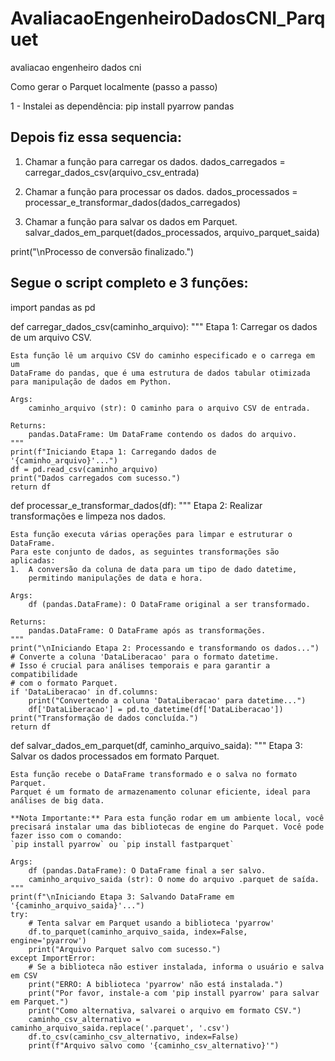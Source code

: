 # AvaliacaoEngenheiroDadosCNI_Parquet
avaliacao engenheiro dados cni

Como gerar o Parquet localmente (passo a passo)

1 - Instalei as dependência:
pip install pyarrow pandas

## Depois fiz essa sequencia:

1. Chamar a função para carregar os dados.
dados_carregados = carregar_dados_csv(arquivo_csv_entrada)

2. Chamar a função para processar os dados.
dados_processados = processar_e_transformar_dados(dados_carregados)

3. Chamar a função para salvar os dados em Parquet.
salvar_dados_em_parquet(dados_processados, arquivo_parquet_saida)

print("\nProcesso de conversão finalizado.")

## Segue o script completo e 3 funções:

import pandas as pd

def carregar_dados_csv(caminho_arquivo):
    """
    Etapa 1: Carregar os dados de um arquivo CSV.

    Esta função lê um arquivo CSV do caminho especificado e o carrega em um
    DataFrame do pandas, que é uma estrutura de dados tabular otimizada
    para manipulação de dados em Python.

    Args:
        caminho_arquivo (str): O caminho para o arquivo CSV de entrada.

    Returns:
        pandas.DataFrame: Um DataFrame contendo os dados do arquivo.
    """
    print(f"Iniciando Etapa 1: Carregando dados de '{caminho_arquivo}'...")
    df = pd.read_csv(caminho_arquivo)
    print("Dados carregados com sucesso.")
    return df

def processar_e_transformar_dados(df):
    """
    Etapa 2: Realizar transformações e limpeza nos dados.

    Esta função executa várias operações para limpar e estruturar o DataFrame.
    Para este conjunto de dados, as seguintes transformações são aplicadas:
    1.  A conversão da coluna de data para um tipo de dado datetime,
        permitindo manipulações de data e hora.

    Args:
        df (pandas.DataFrame): O DataFrame original a ser transformado.

    Returns:
        pandas.DataFrame: O DataFrame após as transformações.
    """
    print("\nIniciando Etapa 2: Processando e transformando os dados...")
    # Converte a coluna 'DataLiberacao' para o formato datetime.
    # Isso é crucial para análises temporais e para garantir a compatibilidade
    # com o formato Parquet.
    if 'DataLiberacao' in df.columns:
        print("Convertendo a coluna 'DataLiberacao' para datetime...")
        df['DataLiberacao'] = pd.to_datetime(df['DataLiberacao'])
    print("Transformação de dados concluída.")
    return df

def salvar_dados_em_parquet(df, caminho_arquivo_saida):
    """
    Etapa 3: Salvar os dados processados em formato Parquet.

    Esta função recebe o DataFrame transformado e o salva no formato Parquet.
    Parquet é um formato de armazenamento colunar eficiente, ideal para
    análises de big data.

    **Nota Importante:** Para esta função rodar em um ambiente local, você
    precisará instalar uma das bibliotecas de engine do Parquet. Você pode
    fazer isso com o comando:
    `pip install pyarrow` ou `pip install fastparquet`

    Args:
        df (pandas.DataFrame): O DataFrame final a ser salvo.
        caminho_arquivo_saida (str): O nome do arquivo .parquet de saída.
    """
    print(f"\nIniciando Etapa 3: Salvando DataFrame em '{caminho_arquivo_saida}'...")
    try:
        # Tenta salvar em Parquet usando a biblioteca 'pyarrow'
        df.to_parquet(caminho_arquivo_saida, index=False, engine='pyarrow')
        print("Arquivo Parquet salvo com sucesso.")
    except ImportError:
        # Se a biblioteca não estiver instalada, informa o usuário e salva em CSV
        print("ERRO: A biblioteca 'pyarrow' não está instalada.")
        print("Por favor, instale-a com 'pip install pyarrow' para salvar em Parquet.")
        print("Como alternativa, salvarei o arquivo em formato CSV.")
        caminho_csv_alternativo = caminho_arquivo_saida.replace('.parquet', '.csv')
        df.to_csv(caminho_csv_alternativo, index=False)
        print(f"Arquivo salvo como '{caminho_csv_alternativo}'")

